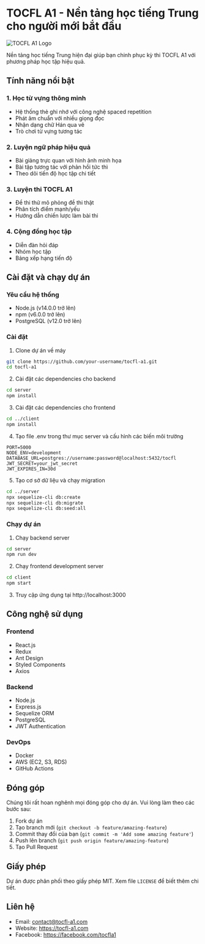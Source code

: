 # TOCFL A1 - Nền tảng học tiếng Trung cho người mới bắt đầu

![TOCFL A1 Logo](./client/public/assets/icons/logo.png)

Nền tảng học tiếng Trung hiện đại giúp bạn chinh phục kỳ thi TOCFL A1 với phương pháp học tập hiệu quả.

## Tính năng nổi bật

### 1. Học từ vựng thông minh
- Hệ thống thẻ ghi nhớ với công nghệ spaced repetition
- Phát âm chuẩn với nhiều giọng đọc
- Nhận dạng chữ Hán qua vẽ
- Trò chơi từ vựng tương tác

### 2. Luyện ngữ pháp hiệu quả
- Bài giảng trực quan với hình ảnh minh họa
- Bài tập tương tác với phản hồi tức thì
- Theo dõi tiến độ học tập chi tiết

### 3. Luyện thi TOCFL A1
- Đề thi thử mô phỏng đề thi thật
- Phân tích điểm mạnh/yếu
- Hướng dẫn chiến lược làm bài thi

### 4. Cộng đồng học tập
- Diễn đàn hỏi đáp
- Nhóm học tập
- Bảng xếp hạng tiến độ

## Cài đặt và chạy dự án

### Yêu cầu hệ thống
- Node.js (v14.0.0 trở lên)
- npm (v6.0.0 trở lên)
- PostgreSQL (v12.0 trở lên)

### Cài đặt
1. Clone dự án về máy
```bash
git clone https://github.com/your-username/tocfl-a1.git
cd tocfl-a1
```

2. Cài đặt các dependencies cho backend
```bash
cd server
npm install
```

3. Cài đặt các dependencies cho frontend
```bash
cd ../client
npm install
```

4. Tạo file .env trong thư mục server và cấu hình các biến môi trường
```
PORT=5000
NODE_ENV=development
DATABASE_URL=postgres://username:password@localhost:5432/tocfl
JWT_SECRET=your_jwt_secret
JWT_EXPIRES_IN=30d
```

5. Tạo cơ sở dữ liệu và chạy migration
```bash
cd ../server
npx sequelize-cli db:create
npx sequelize-cli db:migrate
npx sequelize-cli db:seed:all
```

### Chạy dự án
1. Chạy backend server
```bash
cd server
npm run dev
```

2. Chạy frontend development server
```bash
cd client
npm start
```

3. Truy cập ứng dụng tại http://localhost:3000

## Công nghệ sử dụng

### Frontend
- React.js
- Redux
- Ant Design
- Styled Components
- Axios

### Backend
- Node.js
- Express.js
- Sequelize ORM
- PostgreSQL
- JWT Authentication

### DevOps
- Docker
- AWS (EC2, S3, RDS)
- GitHub Actions

## Đóng góp
Chúng tôi rất hoan nghênh mọi đóng góp cho dự án. Vui lòng làm theo các bước sau:
1. Fork dự án
2. Tạo branch mới (`git checkout -b feature/amazing-feature`)
3. Commit thay đổi của bạn (`git commit -m 'Add some amazing feature'`)
4. Push lên branch (`git push origin feature/amazing-feature`)
5. Tạo Pull Request

## Giấy phép
Dự án được phân phối theo giấy phép MIT. Xem file `LICENSE` để biết thêm chi tiết.

## Liên hệ
- Email: contact@tocfl-a1.com
- Website: https://tocfl-a1.com
- Facebook: https://facebook.com/tocfla1 